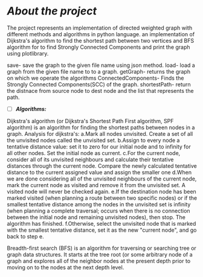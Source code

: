 # ***About the project***

The project represents an implementation of directed weighted graph with different methods and algorithms in python language.
an implementation of Dijkstra's algorithm  to find the shortest path between two vertices and BFS algorithm for to find Strongly Connected Components
and print the graph using plotlibrary.


save- save the graph to the given file name using json method.
load- load a graph from the given file name to to a graph.
getGraph- returns the graph on which we operate the algorithms
ConnectedComponents- Finds the Strongly Connected Components(SCC) of the graph.
shortestPath- return the distnace from source node to dest node and the list that represents the path.


- [ ] ***Algorithms:*** 

Dijkstra's algorithm (or Dijkstra's Shortest Path First algorithm, SPF algorithm) is an algorithm for finding the shortest paths between nodes in a graph.
Analysis for dijkstra's: a.Mark all nodes unvisited. Create a set of all the unvisited nodes called the unvisited set.
b.Assign to every node a tentative distance value: set it to zero for our initial node and to infinity for all other nodes. Set the initial node as current.
c.For the current node, consider all of its unvisited neighbours and calculate their tentative distances through the current node. Compare the newly calculated tentative distance to the current assigned value and assign the smaller one
d.When we are done considering all of the unvisited neighbours of the current node, mark the current node as visited and remove it from the unvisited set. A visited node will never be checked again.
e.If the destination node has been marked visited (when planning a route between two specific nodes) or if the smallest tentative distance among the nodes in the unvisited set is infinity (when planning a complete traversal; occurs when there is no connection between the initial node and remaining unvisited nodes), then stop. The algorithm has finished.
f.Otherwise, select the unvisited node that is marked with the smallest tentative distance, set it as the new "current node", and go back to step e.

Breadth-first search (BFS) is an algorithm for traversing or searching tree or graph data structures. 
It starts at the tree root (or some arbitrary node of a graph and explores all of the neighbor nodes at the present
 depth prior to moving on to the nodes at the next depth level.
